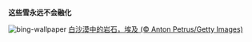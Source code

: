 
**这些雪永远不会融化**

![bing-wallpaper](https://www.bing.com/th?id=OHR.ChalkRock_ZH-CN2893565655_1920x1080.jpg)
[白沙漠中的岩石，埃及 (© Anton Petrus/Getty Images)](https://www.bing.com/search?q=%E7%99%BD%E6%B2%99%E6%BC%A0%E5%9B%BD%E5%AE%B6%E5%85%AC%E5%9B%AD&amp;form=hpcapt&amp;mkt=zh-cn)
  